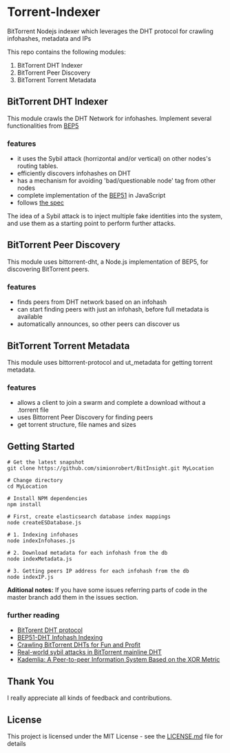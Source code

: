 # Torrent-Indexer
BitTorrent Nodejs indexer which leverages the DHT protocol for crawling infohashes, metadata and IPs

This repo contains the following modules:

1. BitTorrent DHT Indexer
2. BitTorrent Peer Discovery
3. BitTorrent Torrent Metadata

## BitTorrent DHT Indexer

This module crawls the DHT Network for infohashes. Implement several functionalities from [BEP5](http://www.bittorrent.org/beps/bep_0005.html)

### features
* it uses the Sybil attack (horrizontal and/or vertical) on other nodes's routing tables. 
* efficiently discovers infohashes on DHT
* has a mechanism for avoiding 'bad/questionable node' tag from other nodes
* complete implementation of the [BEP51](http://www.bittorrent.org/beps/bep_0051.html) in JavaScript
* follows [the spec](http://www.bittorrent.org/beps/bep_0051.html)

The idea of a Sybil attack is to inject multiple fake identities into the system, and use them as a starting point to perform further attacks.

## BitTorrent Peer Discovery

This module uses bittorrent-dht, a Node.js implementation of BEP5, for discovering BitTorrent peers.

### features
* finds peers from DHT network based on an infohash
* can start finding peers with just an infohash, before full metadata is available
* automatically announces, so other peers can discover us

## BitTorrent Torrent Metadata

This module uses bittorrent-protocol and ut_metadata for getting torrent metadata.

### features
* allows a client to join a swarm and complete a download without a .torrent file
* uses Bittorrent Peer Discovery for finding peers
* get torrent structure, file names and sizes

## Getting Started

```
# Get the latest snapshot
git clone https://github.com/simionrobert/BitInsight.git MyLocation

# Change directory
cd MyLocation

# Install NPM dependencies
npm install

# First, create elasticsearch database index mappings
node createESDatabase.js

# 1. Indexing infohases
node indexInfohases.js

# 2. Download metadata for each infohash from the db
node indexMetadata.js

# 3. Getting peers IP address for each infohash from the db
node indexIP.js
```

**Aditional notes:**
If you have some issues referring parts of code in the master branch add them in the issues section.

### further reading
* [BitTorent DHT protocol](http://www.bittorrent.org/beps/bep_0005.html)
* [BEP51-DHT Infohash Indexing](http://www.bittorrent.org/beps/bep_0051.html)
* [Crawling BitTorrent DHTs for Fun and Profit](https://www.usenix.org/legacy/event/woot10/tech/full_papers/Wolchok.pdf)
* [Real-world sybil attacks in BitTorrent mainline DHT](https://www.researchgate.net/profile/Liang_Wang84/publication/261046350_Real-world_sybil_attacks_in_BitTorrent_mainline_DHT/links/550808160cf27e990e08c7bb/Real-world-sybil-attacks-in-BitTorrent-mainline-DHT.pdf)
* [Kademlia: A Peer-to-peer Information System Based on the XOR Metric](http://www.ic.unicamp.br/~bit/ensino/mo809_1s13/papers/P2P/Kademlia-%20A%20Peer-to-Peer%20Information%20System%20Based%20on%20the%20XOR%20Metric%20.pdf)

## Thank You
I really appreciate all kinds of feedback and contributions.

## License

This project is licensed under the MIT License - see the [LICENSE.md](LICENSE.md) file for details

